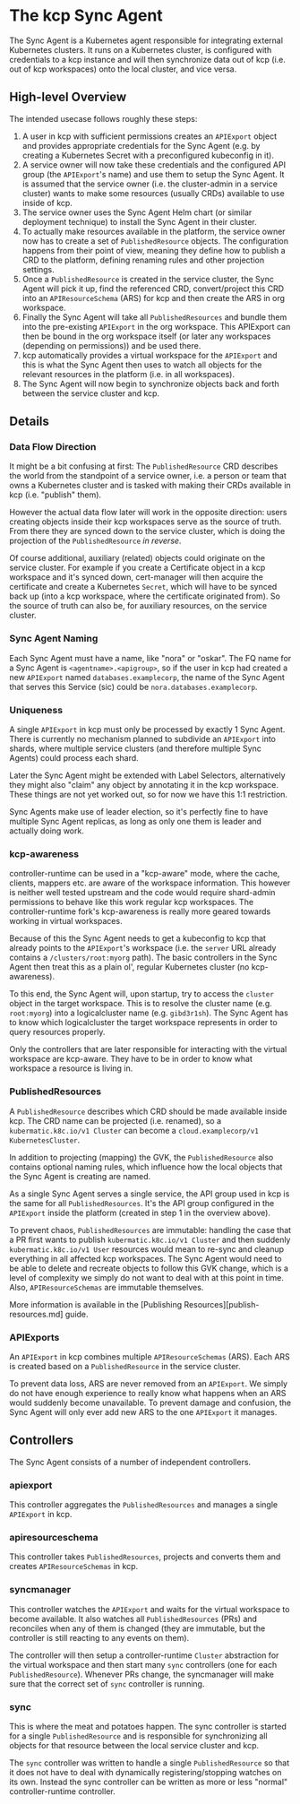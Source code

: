 # The kcp Sync Agent

The Sync Agent is a Kubernetes agent responsible for integrating external Kubernetes clusters.
It runs on a Kubernetes cluster, is configured with credentials to a kcp instance and will then
synchronize data out of kcp (i.e. out of kcp workspaces) onto the local cluster, and vice versa.

## High-level Overview

The intended usecase follows roughly these steps:

1. A user in kcp with sufficient permissions creates an `APIExport` object and provides appropriate
   credentials for the Sync Agent (e.g. by creating a Kubernetes Secret with a preconfigured kubeconfig
   in it).
3. A service owner will now take these credentials and the configured API group (the `APIExport`'s
   name) and use them to setup the Sync Agent. It is assumed that the service owner (i.e. the
   cluster-admin in a service cluster) wants to make some resources (usually CRDs) available to use
   inside of kcp.
4. The service owner uses the Sync Agent Helm chart (or similar deployment technique) to install the
   Sync Agent in their cluster.
5. To actually make resources available in the platform, the service owner now has to create a
   set of `PublishedResource` objects. The configuration happens from their point of view, meaning
   they define how to publish a CRD to the platform, defining renaming rules and other projection
   settings.
6. Once a `PublishedResource` is created in the service cluster, the Sync Agent will pick it up,
   find the referenced CRD, convert/project this CRD into an `APIResourceSchema` (ARS) for kcp and
   then create the ARS in org workspace.
7. Finally the Sync Agent will take all `PublishedResources` and bundle them into the pre-existing
   `APIExport` in the org workspace. This APIExport can then be bound in the org workspace itself
   (or later any workspaces (depending on permissions)) and be used there.
8. kcp automatically provides a virtual workspace for the `APIExport` and this is what the Sync Agent
   then uses to watch all objects for the relevant resources in the platform (i.e. in all workspaces).
9. The Sync Agent will now begin to synchronize objects back and forth between the service cluster
   and kcp.

## Details

### Data Flow Direction

It might be a bit confusing at first: The `PublishedResource` CRD describes the world from the
standpoint of a service owner, i.e. a person or team that owns a Kubernetes cluster and is tasked
with making their CRDs available in kcp (i.e. "publish" them).

However the actual data flow later will work in the opposite direction: users creating objects inside
their kcp workspaces serve as the source of truth. From there they are synced down to the service
cluster, which is doing the projection of the `PublishedResource` _in reverse_.

Of course additional, auxiliary (related) objects could originate on the service cluster. For example
if you create a Certificate object in a kcp workspace and it's synced down, cert-manager will then
acquire the certificate and create a Kubernetes `Secret`, which will have to be synced back up (into
a kcp workspace, where the certificate originated from). So the source of truth can also be, for
auxiliary resources, on the service cluster.

### Sync Agent Naming

Each Sync Agent must have a name, like "nora" or "oskar". The FQ name for a Sync Agent is
`<agentname>.<apigroup>`, so if the user in kcp had created a new `APIExport` named
`databases.examplecorp`, the name of the Sync Agent that serves this Service (sic) could be
`nora.databases.examplecorp`.

### Uniqueness

A single `APIExport` in kcp must only be processed by exactly 1 Sync Agent. There is currently no
mechanism planned to subdivide an `APIExport` into shards, where multiple service clusters (and
therefore multiple Sync Agents) could process each shard.

Later the Sync Agent might be extended with Label Selectors, alternatively they might also "claim" any
object by annotating it in the kcp workspace. These things are not yet worked out, so for now we have
this 1:1 restriction.

Sync Agents make use of leader election, so it's perfectly fine to have multiple Sync Agent replicas,
as long as only one them is leader and actually doing work.

### kcp-awareness

controller-runtime can be used in a "kcp-aware" mode, where the cache, clients, mappers etc. are
aware of the workspace information. This however is neither well tested upstream and the code would
require shard-admin permissions to behave like this work regular kcp workspaces. The controller-runtime
fork's kcp-awareness is really more geared towards working in virtual workspaces.

Because of this the Sync Agent needs to get a kubeconfig to kcp that already points to the `APIExport`'s
workspace (i.e. the `server` URL already contains a `/clusters/root:myorg` path). The basic
controllers in the Sync Agent then treat this as a plain ol', regular Kubernetes cluster
(no kcp-awareness).

To this end, the Sync Agent will, upon startup, try to access the `cluster` object in the target
workspace. This is to resolve the cluster name (e.g. `root:myorg`) into a logicalcluster name (e.g.
`gibd3r1sh`). The Sync Agent has to know which logicalcluster the target workspace represents in order
to query resources properly.

Only the controllers that are later responsible for interacting with the virtual workspace are
kcp-aware. They have to be in order to know what workspace a resource is living in.

### PublishedResources

A `PublishedResource` describes which CRD should be made available inside kcp. The CRD name can be
projected (i.e. renamed), so a `kubermatic.k8c.io/v1 Cluster` can become a
`cloud.examplecorp/v1 KubernetesCluster`.

In addition to projecting (mapping) the GVK, the `PublishedResource` also contains optional naming
rules, which influence how the local objects that the Sync Agent is creating are named.

As a single Sync Agent serves a single service, the API group used in kcp is the same for all
`PublishedResources`. It's the API group configured in the `APIExport` inside the platform (created
in step 1 in the overview above).

To prevent chaos, `PublishedResources` are immutable: handling the case that a PR first wants to
publish `kubermatic.k8c.io/v1 Cluster` and then suddenly `kubermatic.k8c.io/v1 User` resources would
mean to re-sync and cleanup everything in all affected kcp workspaces. The Sync Agent would need to be
able to delete and recreate objects to follow this GVK change, which is a level of complexity we
simply do not want to deal with at this point in time. Also, `APIResourceSchemas` are immutable
themselves.

More information is available in the [Publishing Resources][publish-resources.md] guide.

### APIExports

An `APIExport` in kcp combines multiple `APIResourceSchemas` (ARS). Each ARS is created based on a
`PublishedResource` in the service cluster.

To prevent data loss, ARS are never removed from an `APIExport`. We simply do not have enough
experience to really know what happens when an ARS would suddenly become unavailable. To prevent
damage and confusion, the Sync Agent will only ever add new ARS to the one `APIExport` it manages.

## Controllers

The Sync Agent consists of a number of independent controllers.

### apiexport

This controller aggregates the `PublishedResources` and manages a single `APIExport` in kcp.

### apiresourceschema

This controller takes `PublishedResources`, projects and converts them and creates `APIResourceSchemas`
in kcp.

### syncmanager

This controller watches the `APIExport` and waits for the virtual workspace to become available. It
also watches all `PublishedResources` (PRs) and reconciles when any of them is changed (they are
immutable, but the controller is still reacting to any events on them).

The controller will then setup a controller-runtime `Cluster` abstraction for the virtual workspace
and then start many `sync` controllers (one for each `PublishedResource`). Whenever PRs change, the
syncmanager will make sure that the correct set of `sync` controller is running.

### sync

This is where the meat and potatoes happen. The sync controller is started for a single
`PublishedResource` and is responsible for synchronizing all objects for that resource between the
local service cluster and kcp.

The `sync` controller was written to handle a single `PublishedResource` so that it does not have to
deal with dynamically registering/stopping watches on its own. Instead the sync controller can be
written as more or less "normal" controller-runtime controller.

